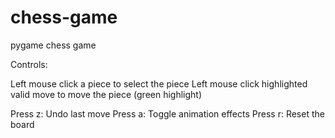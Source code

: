 # chess-game

pygame chess game

Controls:

Left mouse click a piece to select the piece
Left mouse click highlighted valid move to move the piece (green highlight)

Press z: Undo last move
Press a: Toggle animation effects
Press r: Reset the board